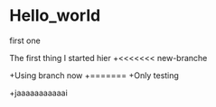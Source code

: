 # Hello_world
first one

The first thing I started hier
+<<<<<<< new-branche

+Using branch now
+=======
+Only testing

+jaaaaaaaaaaai
